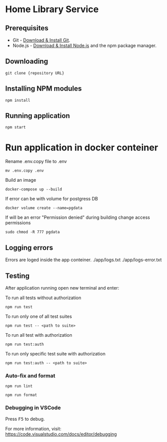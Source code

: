# Home Library Service

## Prerequisites

- Git - [Download & Install Git](https://git-scm.com/downloads).
- Node.js - [Download & Install Node.js](https://nodejs.org/en/download/) and the npm package manager.

## Downloading

```
git clone {repository URL}
```

## Installing NPM modules

```
npm install
```

## Running application

```
npm start
```

# Run application in docker conteiner

Rename .env.copy file to .env
```
mv .env.copy .env
```

Build an image
```
docker-compose up --build
```

If error can be with volume for postgress DB
```
docker volume create --name=pgdata
```

If will be an error "Permission denied" during building change access permissions
```
sudo chmod -R 777 pgdata
```

## Logging errors

Errors are loged inside the app conteiner.
./app/logs.txt
./app/logs-error.txt

## Testing

After application running open new terminal and enter:

To run all tests without authorization

```
npm run test
```

To run only one of all test suites

```
npm run test -- <path to suite>
```

To run all test with authorization

```
npm run test:auth
```

To run only specific test suite with authorization

```
npm run test:auth -- <path to suite>
```

### Auto-fix and format

```
npm run lint
```

```
npm run format
```

### Debugging in VSCode

Press <kbd>F5</kbd> to debug.

For more information, visit: https://code.visualstudio.com/docs/editor/debugging
